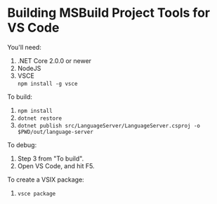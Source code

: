 # Building MSBuild Project Tools for VS Code

You'll need:

1. .NET Core 2.0.0 or newer
2. NodeJS
3. VSCE  
   `npm install -g vsce`

To build:

1. `npm install`
2. `dotnet restore`
3. `dotnet publish src/LanguageServer/LanguageServer.csproj -o $PWD/out/language-server`

To debug:

1. Step 3 from "To build".
2. Open VS Code, and hit F5.

To create a VSIX package:

1. `vsce package`

